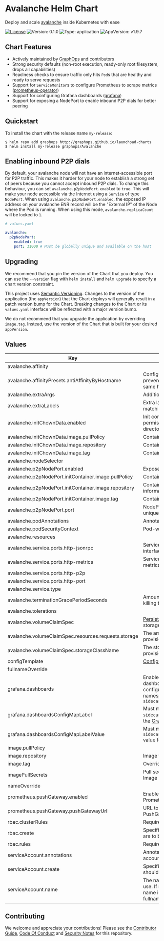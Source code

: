 # Avalanche Helm Chart

Deploy and scale [avalanche](https://github.com/avalancheEth/avalanche) inside Kubernetes with ease

[![License](https://img.shields.io/badge/License-Apache%202.0-blue.svg)](https://opensource.org/licenses/Apache-2.0) ![Version: 0.1.0](https://img.shields.io/badge/Version-0.1.0-informational?style=flat-square) ![Type: application](https://img.shields.io/badge/Type-application-informational?style=flat-square) ![AppVersion: v1.9.7](https://img.shields.io/badge/AppVersion-v1.9.7-informational?style=flat-square)

## Chart Features

- Actively maintained by [GraphOps](https://graphops.xyz) and contributors
- Strong security defaults (non-root execution, ready-only root filesystem, drops all capabilities)
- Readiness checks to ensure traffic only hits `Pod`s that are healthy and ready to serve requests
- Support for `ServiceMonitor`s to configure Prometheus to scrape metrics ([prometheus-operator](https://github.com/prometheus-operator/prometheus-operator))
- Support for configuring Grafana dashboards ([grafana](https://github.com/grafana/helm-charts/tree/main/charts/grafana))
- Support for exposing a NodePort to enable inbound P2P dials for better peering

## Quickstart

To install the chart with the release name `my-release`:

```console
$ helm repo add graphops http://graphops.github.io/launchpad-charts
$ helm install my-release graphops/Avalanche
```

## Enabling inbound P2P dials

By default, your avalanche node will not have an internet-accessible port for P2P traffic. This makes it harder for your node to establish a strong set of peers because you cannot accept inbound P2P dials. To change this behaviour, you can set `avalanche.p2pNodePort.enabled` to `true`. This will make your node accessible via the Internet using a `Service` of type `NodePort`. When using `avalanche.p2pNodePort.enabled`, the exposed IP address on your avalanche ENR record will be the "External IP" of the Node where the Pod is running. When using this mode, `avalanche.replicaCount` will be locked to `1`.

```yaml
# values.yaml

avalanche:
  p2pNodePort:
    enabled: true
    port: 31000 # Must be globally unique and available on the host
```

## Upgrading

We recommend that you pin the version of the Chart that you deploy. You can use the `--version` flag with `helm install` and `helm upgrade` to specify a chart version constraint.

This project uses [Semantic Versioning](https://semver.org/). Changes to the version of the application (the `appVersion`) that the Chart deploys will generally result in a patch version bump for the Chart. Breaking changes to the Chart or its `values.yaml` interface will be reflected with a major version bump.

We do not recommend that you upgrade the application by overriding `image.tag`. Instead, use the version of the Chart that is built for your desired `appVersion`.

## Values

| Key | Description | Type | Default |
|-----|-------------|------|---------|
 | avalanche.affinity |  | object | `{}` |
 | avalanche.affinityPresets.antiAffinityByHostname | Configure anti-affinity rules to prevent multiple instances on the same host | bool | `true` |
 | avalanche.extraArgs | Additional CLI arguments | list | `[]` |
 | avalanche.extraLabels | Extra labels to attach to the Pod for matching against | object | `{}` |
 | avalanche.initChownData.enabled | Init container to set the correct permissions to access data directories | bool | `true` |
 | avalanche.initChownData.image.pullPolicy | Container pull policy | string | `"IfNotPresent"` |
 | avalanche.initChownData.image.repository | Container repository | string | `"busybox"` |
 | avalanche.initChownData.image.tag | Container tag | string | `"1.34.0"` |
 | avalanche.nodeSelector |  | object | `{}` |
 | avalanche.p2pNodePort.enabled | Expose P2P port via NodePort | bool | `false` |
 | avalanche.p2pNodePort.initContainer.image.pullPolicy | Container pull policy | string | `"IfNotPresent"` |
 | avalanche.p2pNodePort.initContainer.image.repository | Container image to fetch nodeport information | string | `"lachlanevenson/k8s-kubectl"` |
 | avalanche.p2pNodePort.initContainer.image.tag | Container tag | string | `"v1.21.3"` |
 | avalanche.p2pNodePort.port | NodePort to be used. Must be unique. | int | `31000` |
 | avalanche.podAnnotations | Annotations for the `Pod` | object | `{}` |
 | avalanche.podSecurityContext | Pod-wide security context | object | `{"fsGroup":0,"runAsGroup":0,"runAsNonRoot":false,"runAsUser":0}` |
 | avalanche.resources |  | object | `{}` |
 | avalanche.service.ports.http-jsonrpc | Service Port to expose JSON-RPC interface on | int | `9650` |
 | avalanche.service.ports.http-metrics | Service Port to expose Prometheus metrics on | int | `9651` |
 | avalanche.service.ports.http-p2p |  | int | `9655` |
 | avalanche.service.ports.http-port |  | int | `9656` |
 | avalanche.service.type |  | string | `"ClusterIP"` |
 | avalanche.terminationGracePeriodSeconds | Amount of time to wait before force-killing the container | int | `60` |
 | avalanche.tolerations |  | list | `[]` |
 | avalanche.volumeClaimSpec | [PersistentVolumeClaimSpec](https://kubernetes.io/docs/reference/generated/kubernetes-api/v1.23/#persistentvolumeclaimspec-v1-core) for storage | object | `{"accessModes":["ReadWriteOnce"],"resources":{"requests":{"storage":"4Ti"}},"storageClassName":null}` |
 | avalanche.volumeClaimSpec.resources.requests.storage | The amount of disk space to provision | string | `"4Ti"` |
 | avalanche.volumeClaimSpec.storageClassName | The storage class to use when provisioning a persistent volume | string | `nil` |
 | configTemplate | [Configuration for avalanche](https://github.com/ava-labs/avalanche-faucet/blob/main/config.json) | string | See default template in [values.yaml](values.yaml) |
 | fullnameOverride |  | string | `""` |
 | grafana.dashboards | Enable creation of Grafana dashboards. [Grafana chart](https://github.com/grafana/helm-charts/tree/main/charts/grafana#grafana-helm-chart) must be configured to search this namespace, see `sidecar.dashboards.searchNamespace` | bool | `false` |
 | grafana.dashboardsConfigMapLabel | Must match `sidecar.dashboards.label` value for the [Grafana chart](https://github.com/grafana/helm-charts/tree/main/charts/grafana#grafana-helm-chart) | string | `"grafana_dashboard"` |
 | grafana.dashboardsConfigMapLabelValue | Must match `sidecar.dashboards.labelValue` value for the [Grafana chart](https://github.com/grafana/helm-charts/tree/main/charts/grafana#grafana-helm-chart) | string | `"1"` |
 | image.pullPolicy |  | string | `"IfNotPresent"` |
 | image.repository | Image for avalanche | string | `"avaplatform/avalanchego"` |
 | image.tag | Overrides the image tag | string | Chart.appVersion |
 | imagePullSecrets | Pull secrets required to fetch the Image | list | `[]` |
 | nameOverride |  | string | `""` |
 | prometheus.pushGateway.enabled | Enable pushing metrics into Prometheus via PushGateway | bool | `false` |
 | prometheus.pushGateway.pushGatewayUrl | URL to your Prometheus PushGateway server | string | `nil` |
 | rbac.clusterRules | Required ClusterRole rules | list | See `values.yaml` |
 | rbac.create | Specifies whether RBAC resources are to be created | bool | `true` |
 | rbac.rules | Required ClusterRole rules | list | See `values.yaml` |
 | serviceAccount.annotations | Annotations to add to the service account | object | `{}` |
 | serviceAccount.create | Specifies whether a service account should be created | bool | `true` |
 | serviceAccount.name | The name of the service account to use. If not set and create is true, a name is generated using the fullname template | string | `""` |

## Contributing

We welcome and appreciate your contributions! Please see the [Contributor Guide](/CONTRIBUTING.md), [Code Of Conduct](/CODE_OF_CONDUCT.md) and [Security Notes](/SECURITY.md) for this repository.
